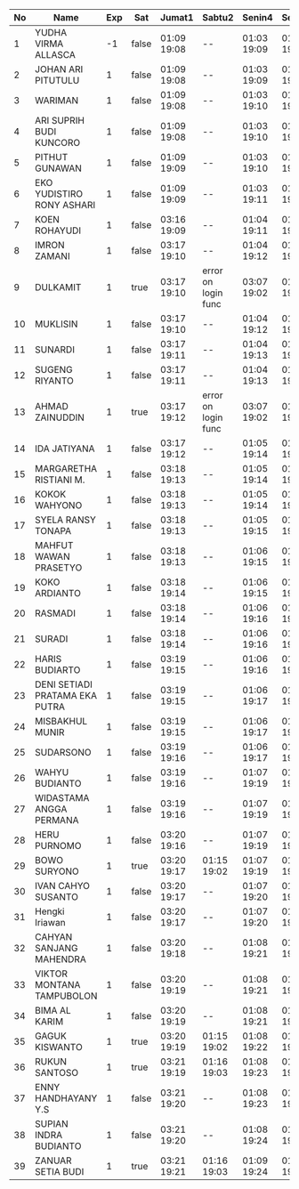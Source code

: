 | No | Name | Exp | Sat | Jumat1 | Sabtu2 | Senin4 | Selasa5 | Rabu6 | Kamis7 |
|-----|-----|-----|-----|-----|-----|-----|-----|-----|-----|
| 1 | YUDHA VIRMA ALLASCA | -1 | false | 01:09 19:08 | -- | 01:03 19:09 | 01:26 19:05 | 01:06 19:09 | 01:29 - |
| 2 | JOHAN ARI PITUTULU | 1 | false | 01:09 19:08 | -- | 01:03 19:09 | 01:26 19:05 | 01:06 19:09 | 01:29 - |
| 3 | WARIMAN | 1 | false | 01:09 19:08 | -- | 01:03 19:10 | 01:26 19:06 | 01:06 19:09 | 01:29 - |
| 4 | ARI SUPRIH BUDI KUNCORO | 1 | false | 01:09 19:08 | -- | 01:03 19:10 | 01:26 19:06 | 01:06 19:09 | 01:29 - |
| 5 | PITHUT GUNAWAN | 1 | false | 01:09 19:09 | -- | 01:03 19:10 | 01:26 19:06 | 01:06 19:09 | 01:29 - |
| 6 | EKO YUDISTIRO RONY ASHARI | 1 | false | 01:09 19:09 | -- | 01:03 19:11 | 01:26 19:07 | 01:06 19:09 | 01:29 - |
| 7 | KOEN ROHAYUDI | 1 | false | 03:16 19:09 | -- | 01:04 19:11 | 01:26 19:07 | 01:07 19:09 | 01:29 - |
| 8 | IMRON ZAMANI | 1 | false | 03:17 19:10 | -- | 01:04 19:12 | 01:27 19:07 | 01:07 19:10 | 01:30 - |
| 9 | DULKAMIT | 1 | true | 03:17 19:10 | error on login func | 03:07 19:02 | 01:04 19:12 | 01:27 19:08 | 01:07 19:10 | 01:30 - |
| 10 | MUKLISIN | 1 | false | 03:17 19:10 | -- | 01:04 19:12 | 01:27 19:08 | 01:07 19:10 | 01:30 - |
| 11 | SUNARDI | 1 | false | 03:17 19:11 | -- | 01:04 19:13 | 01:27 19:08 | 01:07 19:10 | 01:30 - |
| 12 | SUGENG RIYANTO | 1 | false | 03:17 19:11 | -- | 01:04 19:13 | 01:27 19:09 | 01:07 19:10 | 01:30 - |
| 13 | AHMAD ZAINUDDIN | 1 | true | 03:17 19:12 | error on login func | 03:07 19:02 | 01:05 19:14 | 01:27 19:09 | 01:07 19:10 | 01:30 - |
| 14 | IDA JATIYANA | 1 | false | 03:17 19:12 | -- | 01:05 19:14 | 01:27 19:09 | 01:08 19:10 | 01:30 - |
| 15 | MARGARETHA RISTIANI M. | 1 | false | 03:18 19:13 | -- | 01:05 19:14 | 01:28 19:10 | 01:08 19:11 | 01:31 - |
| 16 | KOKOK WAHYONO | 1 | false | 03:18 19:13 | -- | 01:05 19:14 | 01:28 19:10 | 01:08 19:11 | 01:31 - |
| 17 | SYELA RANSY TONAPA | 1 | false | 03:18 19:13 | -- | 01:05 19:15 | 01:28 19:10 | 01:08 19:11 | 01:31 - |
| 18 | MAHFUT WAWAN PRASETYO | 1 | false | 03:18 19:13 | -- | 01:06 19:15 | 01:28 19:11 | 01:08 19:11 | 01:31 - |
| 19 | KOKO ARDIANTO | 1 | false | 03:18 19:14 | -- | 01:06 19:15 | 01:28 19:11 | 01:08 19:11 | 01:31 - |
| 20 | RASMADI | 1 | false | 03:18 19:14 | -- | 01:06 19:16 | 01:28 19:12 | 01:08 19:11 | 01:31 - |
| 21 | SURADI | 1 | false | 03:18 19:14 | -- | 01:06 19:16 | 01:28 19:12 | 01:09 19:11 | 01:31 - |
| 22 | HARIS BUDIARTO | 1 | false | 03:19 19:15 | -- | 01:06 19:16 | 01:29 19:12 | 01:09 19:12 | 01:32 - |
| 23 | DENI SETIADI PRATAMA EKA PUTRA | 1 | false | 03:19 19:15 | -- | 01:06 19:17 | 01:29 19:13 | 01:09 19:12 | 01:32 - |
| 24 | MISBAKHUL MUNIR | 1 | false | 03:19 19:15 | -- | 01:06 19:17 | 01:29 19:13 | 01:09 19:12 | 01:32 - |
| 25 | SUDARSONO | 1 | false | 03:19 19:16 | -- | 01:06 19:17 | 01:29 19:13 | 03:06 19:12 | 01:32 - |
| 26 | WAHYU BUDIANTO | 1 | false | 03:19 19:16 | -- | 01:07 19:19 | 01:29 19:14 | 03:06 19:12 | 01:32 - |
| 27 | WIDASTAMA ANGGA PERMANA | 1 | false | 03:19 19:16 | -- | 01:07 19:19 | 01:29 19:15 | 03:06 19:12 | 01:32 - |
| 28 | HERU PURNOMO | 1 | false | 03:20 19:16 | -- | 01:07 19:19 | 01:29 19:15 | 03:07 19:12 | 01:32 - |
| 29 | BOWO SURYONO | 1 | true | 03:20 19:17 | 01:15 19:02 | 01:07 19:19 | 01:30 19:15 | 03:07 19:13 | 01:32 - |
| 30 | IVAN CAHYO SUSANTO | 1 | false | 03:20 19:17 | -- | 01:07 19:20 | 01:30 19:16 | 03:07 19:13 | 01:33 - |
| 31 | Hengki Iriawan | 1 | false | 03:20 19:17 | -- | 01:07 19:20 | 01:30 19:16 | 03:07 19:13 | 01:33 - |
| 32 | CAHYAN SANJANG MAHENDRA | 1 | false | 03:20 19:18 | -- | 01:08 19:21 | 01:30 19:17 | 03:07 19:13 | 01:33 - |
| 33 | VIKTOR MONTANA TAMPUBOLON | 1 | false | 03:20 19:19 | -- | 01:08 19:21 | 01:30 19:17 | 03:07 19:13 | 01:33 - |
| 34 | BIMA AL KARIM | 1 | false | 03:20 19:19 | -- | 01:08 19:21 | 01:30 19:18 | 03:07 19:13 | 01:33 - |
| 35 | GAGUK KISWANTO | 1 | true | 03:20 19:19 | 01:15 19:02 | 01:08 19:22 | 01:30 19:18 | 03:08 19:13 | 01:33 - |
| 36 | RUKUN SANTOSO | 1 | true | 03:21 19:19 | 01:16 19:03 | 01:08 19:23 | 01:31 19:19 | 03:08 19:14 | 01:34 - |
| 37 | ENNY HANDHAYANY Y.S | 1 | false | 03:21 19:20 | -- | 01:08 19:23 | 01:31 19:19 | 03:08 19:14 | 01:34 - |
| 38 | SUPIAN INDRA BUDIANTO | 1 | false | 03:21 19:20 | -- | 01:08 19:24 | 01:31 19:20 | 03:08 19:14 | 01:34 - |
| 39 | ZANUAR SETIA BUDI | 1 | true | 03:21 19:21 | 01:16 19:03 | 01:09 19:24 | 01:31 19:20 | 03:08 19:14 | 01:34 - |
